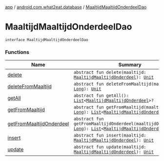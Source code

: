 [app](../../index.md) / [android.com.what2eat.database](../index.md) / [MaaltijdMaaltijdOnderdeelDao](./index.md)

# MaaltijdMaaltijdOnderdeelDao

`interface MaaltijdMaaltijdOnderdeelDao`

### Functions

| Name | Summary |
|---|---|
| [delete](delete.md) | `abstract fun delete(maaltijd: `[`MaaltijdMaaltijdOnderdeel`](../../android.com.what2eat.model/-maaltijd-maaltijd-onderdeel/index.md)`): `[`Unit`](https://kotlinlang.org/api/latest/jvm/stdlib/kotlin/-unit/index.html) |
| [deleteFromMaaltijd](delete-from-maaltijd.md) | `abstract fun deleteFromMaaltijd(maaltijdId: `[`Long`](https://kotlinlang.org/api/latest/jvm/stdlib/kotlin/-long/index.html)`): `[`Unit`](https://kotlinlang.org/api/latest/jvm/stdlib/kotlin/-unit/index.html) |
| [getAll](get-all.md) | `abstract fun getAll(): `[`List`](https://kotlinlang.org/api/latest/jvm/stdlib/kotlin.collections/-list/index.html)`<`[`MaaltijdMaaltijdOnderdeel`](../../android.com.what2eat.model/-maaltijd-maaltijd-onderdeel/index.md)`>?` |
| [getFromMaaltijd](get-from-maaltijd.md) | `abstract fun getFromMaaltijd(maaltijdId: `[`Long`](https://kotlinlang.org/api/latest/jvm/stdlib/kotlin/-long/index.html)`): `[`List`](https://kotlinlang.org/api/latest/jvm/stdlib/kotlin.collections/-list/index.html)`<`[`MaaltijdMaaltijdOnderdeel`](../../android.com.what2eat.model/-maaltijd-maaltijd-onderdeel/index.md)`>?` |
| [getFromMaaltijdOnderdeel](get-from-maaltijd-onderdeel.md) | `abstract fun getFromMaaltijdOnderdeel(maaltijdOnderdeelId: `[`Long`](https://kotlinlang.org/api/latest/jvm/stdlib/kotlin/-long/index.html)`): `[`List`](https://kotlinlang.org/api/latest/jvm/stdlib/kotlin.collections/-list/index.html)`<`[`MaaltijdMaaltijdOnderdeel`](../../android.com.what2eat.model/-maaltijd-maaltijd-onderdeel/index.md)`>?` |
| [insert](insert.md) | `abstract fun insert(maaltijd: `[`MaaltijdMaaltijdOnderdeel`](../../android.com.what2eat.model/-maaltijd-maaltijd-onderdeel/index.md)`): `[`Unit`](https://kotlinlang.org/api/latest/jvm/stdlib/kotlin/-unit/index.html) |
| [update](update.md) | `abstract fun update(maaltijd: `[`MaaltijdMaaltijdOnderdeel`](../../android.com.what2eat.model/-maaltijd-maaltijd-onderdeel/index.md)`): `[`Unit`](https://kotlinlang.org/api/latest/jvm/stdlib/kotlin/-unit/index.html) |
